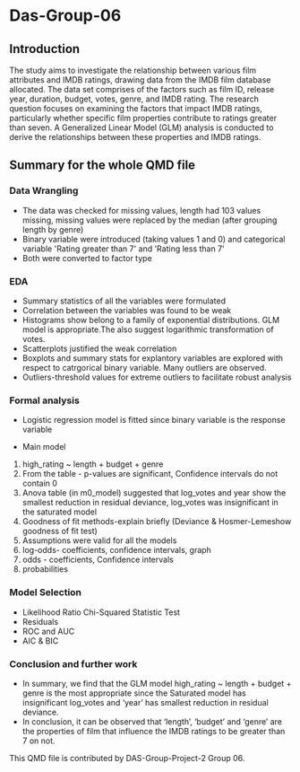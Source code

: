 # Das-Group-06

## Introduction 
The study aims to investigate the relationship between various film attributes and IMDB ratings, drawing
data from the IMDB film database allocated. The data set comprises of the factors such as film ID, release
year, duration, budget, votes, genre, and IMDB rating. The research question focuses on examining the
factors that impact IMDB ratings, particularly whether specific film properties contribute to ratings
greater than seven. A Generalized Linear Model (GLM) analysis is conducted to derive the relationships
between these properties and IMDB ratings.

## Summary for the whole QMD file  

### Data Wrangling

- The data was checked for missing values, length had 103 values missing, missing values were replaced by the median (after grouping length by genre)
- Binary variable were introduced (taking values 1 and 0) and  categorical variable 'Rating greater than 7' and 'Rating less than 7'
- Both were converted to factor type

### EDA
	
- Summary statistics of all the variables were formulated
- Correlation between the variables was found to be weak
- Histograms show belong to a family of exponential distributions. GLM model is appropriate.The also suggest logarithmic transformation of votes.
- Scatterplots justified the weak correlation
- Boxplots and summary stats for explantory variables are explored with respect to catrgorical binary variable. Many outliers are observed.
- Outliers-threshold values for extreme outliers to facilitate robust analysis

### Formal analysis

- Logistic regression model is fitted since binary variable is the response variable
  
- Main model
1. high_rating ~ length + budget + genre
2. From the table - p-values are significant, Confidence intervals do not contain 0
3. Anova table (in m0_model) suggested that log_votes and year show the smallest reduction in residual deviance, log_votes was insignificant in the  saturated model
4. Goodness of fit methods-explain briefly (Deviance & Hosmer-Lemeshow goodness of fit test)
5. Assumptions were valid for all the models
6. log-odds- coefficients, confidence intervals, graph
7. odds - coefficients,  Confidence intervals
8. probabilities 
	
### Model Selection
- Likelihood Ratio Chi-Squared Statistic Test 
- Residuals
- ROC and AUC
- AIC & BIC

### Conclusion and further work 
- In summary, we find that the GLM model high_rating ~ length + budget + genre is the most appropriate since the Saturated
model has insignificant log_votes and ‘year’ has smallest reduction in residual deviance.
- In conclusion, it can be observed that ‘length’, ‘budget’ and ‘genre’ are the properties of film that influence the IMDB ratings
to be greater than 7 on not.

This QMD file is contributed by DAS-Group-Project-2 Group 06.
